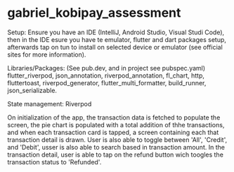 # gabriel_kobipay_assessment

Setup: Ensure you have an IDE (IntelliJ, Android Studio, Visual Studi Code), then in the IDE esure you have te emulator, flutter and dart packages setup, afterwards tap on tun to install on selected device or emulator (see official sites for more information). 

Libraries/Packages: (See pub.dev, and in project see pubspec.yaml) flutter_riverpod, json_annotation, riverpod_annotation, fl_chart, http, fluttertoast, riverpod_generator, flutter_multi_formatter, build_runner, json_serializable.

State management: Riverpod

On initialization of the app, the transaction data is fetched to populate the screen, the pie chart is populated with a total addition of thhe transactions, and when each transaction card is tapped, a screen containing each that transaction detail is drawn. User is also able to toggle between 'All', 'Credit', and 'Debit', usser is also able to search based in transaction amount. In the transaction detail, user is able to tap on the refund button wich toogles the transaction status to 'Refunded'.
